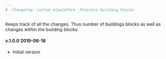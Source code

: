 ```yaml
---
#  Changelog: custom alpacafarm .htaccess building blocks
---
```


Keeps track of all the changes. Thus number of buildings blocks as well as changes within the building blocks.  

<h4>v.1.0.0 2019-06-18</h4>
<ul>
<li>Initial version</li>
</ul>
